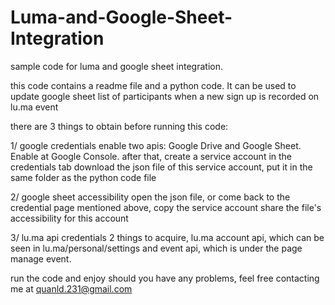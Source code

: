 # Luma-and-Google-Sheet-Integration
sample code for luma and google sheet integration. 

this code contains a readme file and a python code. It can be used to update google sheet list of participants when a new sign up is recorded on lu.ma event

there are 3 things to obtain before running this code:

1/ google credentials
enable two apis: Google Drive and Google Sheet. Enable at Google Console.
after that, create a service account in the credentials tab 
download the json file of this service account, put it in the same folder as the python code file 

2/ google sheet accessibility 
open the json file, or come back to the credential page mentioned above, copy the service account 
share the file's accessibility for this account 

3/ lu.ma api credentials 
2 things to acquire, lu.ma account api, which can be seen in lu.ma/personal/settings and event api, which is under the page manage event. 

run the code and enjoy
should you have any problems, feel free contacting me at quanld.231@gmail.com
